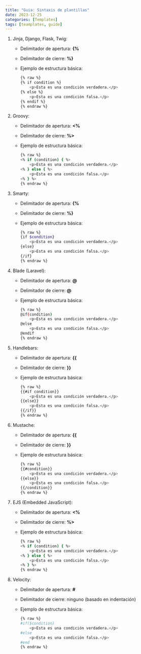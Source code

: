 ```yaml
---
title: "Guia: Sintaxis de plantillas"
date: 2023-12-25
categories: [Templates]
tags: [teamplates, guide]
---
```


1. Jinja, Django, Flask, Twig:
    - Delimitador de apertura: **{%**
    - Delimitador de cierre: **%}**
    - Ejemplo de estructura básica:
        
        ```bash
        {% raw %}
        {% if condition %}
            <p>Esta es una condición verdadera.</p>
        {% else %}
            <p>Esta es una condición falsa.</p>
        {% endif %}
        {% endraw %}
        ```
        
2. Groovy:
    - Delimitador de apertura: **<%**
    - Delimitador de cierre: **%>**
    - Ejemplo de estructura básica:
        
        ```bash
        {% raw %}
        <% if (condition) { %>
            <p>Esta es una condición verdadera.</p>
        <% } else { %>
            <p>Esta es una condición falsa.</p>
        <% } %>
        {% endraw %}
        ```
        
3. Smarty:
    - Delimitador de apertura: **{%**
    - Delimitador de cierre: **%}**
    - Ejemplo de estructura básica:
        
        ```bash
        {% raw %}
        {if $condition}
            <p>Esta es una condición verdadera.</p>
        {else}
            <p>Esta es una condición falsa.</p>
        {/if}
        {% endraw %}
        ```
        
4. Blade (Laravel):
    - Delimitador de apertura: **@**
    - Delimitador de cierre: **@**
    - Ejemplo de estructura básica:
        
        ```bash
        {% raw %}
        @if(condition)
            <p>Esta es una condición verdadera.</p>
        @else
            <p>Esta es una condición falsa.</p>
        @endif
        {% endraw %}
        ```
        
5. Handlebars:
    - Delimitador de apertura: **{{**
    - Delimitador de cierre: **}}**
    - Ejemplo de estructura básica:
        
        ```bash
        {% raw %}
        {{#if condition}}
            <p>Esta es una condición verdadera.</p>
        {{else}}
            <p>Esta es una condición falsa.</p>
        {{/if}}
        {% endraw %}
        ```
        
6. Mustache:
    - Delimitador de apertura: **{{**
    - Delimitador de cierre: **}}**
    - Ejemplo de estructura básica:
        
        ```bash
        {% raw %}
        {{#condition}}
            <p>Esta es una condición verdadera.</p>
        {{else}}
            <p>Esta es una condición falsa.</p>
        {{/condition}}
        {% endraw %}
        ```
        
7. EJS (Embedded JavaScript):
    - Delimitador de apertura: **<%**
    - Delimitador de cierre: **%>**
    - Ejemplo de estructura básica:
        
        ```bash
        {% raw %}
        <% if (condition) { %>
            <p>Esta es una condición verdadera.</p>
        <% } else { %>
            <p>Esta es una condición falsa.</p>
        <% } %>
        {% endraw %}
        ```
        
8. Velocity:
    - Delimitador de apertura: **#**
    - Delimitador de cierre: ninguno (basado en indentación)
    - Ejemplo de estructura básica:
        
        ```bash
        {% raw %}
        #if($condition)
            <p>Esta es una condición verdadera.</p>
        #else
            <p>Esta es una condición falsa.</p>
        #end
        {% endraw %}
        ```
